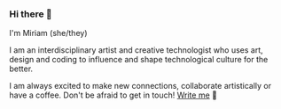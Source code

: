 ### Hi there 👋


I'm Miriam (she/they)

I am an interdisciplinary artist and creative technologist who uses art, design and coding to influence and shape technological culture for the better.

I am always excited to make new connections, collaborate artistically or have a coffee. Don't be afraid to get in touch! [Write me](<mailto:polettimiriam@gmail.com> "mail") 💌

